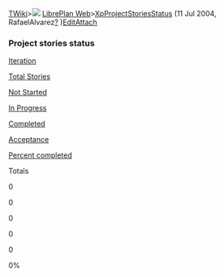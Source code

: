 [TWiki](/twiki/Main/WebHome)&gt;![](/twiki/TWiki/TWikiDocGraphics/web-bg-small.gif) [LibrePlan Web](/twiki/LibrePlan/WebHome)&gt;[XpProjectStoriesStatus](http://wiki.libreplan-enterprise.com/twiki/LibrePlan/XpProjectStoriesStatus "Topic revision: 2 (11 Jul 2004 - 03:50:46)") (11 Jul 2004, RafaelAlvarez[?](/twiki/bin/edit/Main/RafaelAlvarez?topicparent=LibrePlan.XpProjectStoriesStatus "Create this topic") )[Edit](http://wiki.libreplan-enterprise.com/twiki/bin/edit/LibrePlan/XpProjectStoriesStatus?t=1520337976 "Edit this topic text")[Attach](/twiki/bin/attach/LibrePlan/XpProjectStoriesStatus "Attach an image or document to this topic")

###  Project stories status

[Iteration](http://wiki.libreplan-enterprise.com/twiki/LibrePlan/XpProjectStoriesStatus?sortcol=0;table=1;up=0#sorted_table "Sort by this column")

[Total Stories](http://wiki.libreplan-enterprise.com/twiki/LibrePlan/XpProjectStoriesStatus?sortcol=1;table=1;up=0#sorted_table "Sort by this column")

[Not Started](http://wiki.libreplan-enterprise.com/twiki/LibrePlan/XpProjectStoriesStatus?sortcol=2;table=1;up=0#sorted_table "Sort by this column")

[In Progress](http://wiki.libreplan-enterprise.com/twiki/LibrePlan/XpProjectStoriesStatus?sortcol=3;table=1;up=0#sorted_table "Sort by this column")

[Completed](http://wiki.libreplan-enterprise.com/twiki/LibrePlan/XpProjectStoriesStatus?sortcol=4;table=1;up=0#sorted_table "Sort by this column")

[Acceptance](http://wiki.libreplan-enterprise.com/twiki/LibrePlan/XpProjectStoriesStatus?sortcol=5;table=1;up=0#sorted_table "Sort by this column")

[Percent completed](http://wiki.libreplan-enterprise.com/twiki/LibrePlan/XpProjectStoriesStatus?sortcol=6;table=1;up=0#sorted_table "Sort by this column")

Totals

0

0

0

0

0

0%


